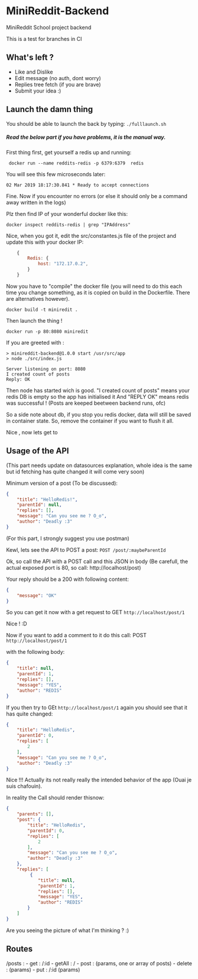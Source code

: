 # MiniReddit-Backend
MiniReddit School project backend

This is a test for branches in CI

## What's left ?
- Like and Dislike
- Edit message (no auth, dont worry)
- Replies tree fetch (if you are brave)
- Submit your idea :)

## Launch the damn thing


You should be able to launch the back by typing: ``./fulllaunch.sh``


##### Read the below part if you have problems, it is the manual way.

First thing first, get yourself a redis up and running:
```shell
 docker run --name reddits-redis -p 6379:6379  redis
```

You will see this few microseconds later:
```
02 Mar 2019 18:17:30.841 * Ready to accept connections
```

Fine. Now if you encounter no errors (or else it should only be a command away written in the logs)

Plz then find IP of your wonderful docker like this:
```shell
docker inspect reddits-redis | grep "IPAddress"
```

Nice, when you got it, edit the src/constantes.js file of the project and update this with your docker IP:
```javascript
    { 
        Redis: {
            host: "172.17.0.2",
        }
    }
```

Now you have to "compile" the docker file (you will need to do this each time you change something,
as it is copied on build in the Dockerfile. There are alternatives however).

```shell
docker build -t miniredit .
``` 

Then launch the thing !
```shell
docker run -p 80:8080 miniredit 
```

If you are greeted with :
```shell 
> minireddit-backend@1.0.0 start /usr/src/app
> node ./src/index.js

Server listening on port: 8080
I created count of posts
Reply: OK
```

Then node has started wich is good. "I created count of posts" means your redis DB is empty so the app has initialised it
And "REPLY OK" means redis was successful ! (Posts are keeped beetween backend runs, ofc)

So a side note about db, if you stop you redis docker, data will still be saved in container state. So, remove the container if you want to flush it all.

Nice , now lets get to 
## Usage of the API 

(This part needs update on datasources explanation, whole idea is the same but id fetching has quite changed it will come very soon)

Minimum version of a post (To be discussed):
```json
{
	"title": "HelloRedis!",
	"parentId": null,
	"replies": [],
	"message": "Can you see me ? O_o",
	"author": "Deadly :3"
}
```

(For this part, I strongly suggest you use postman)

Kewl, lets see the API to POST a post:
```POST /post/:maybeParentId```

Ok, so call the API with a POST call and this JSON in body (Be carefull, the actual exposed port is 80, so call: http://localhost/post)

Your reply should be a 200 with following content:
```json 
{
    "message": "OK"
}
```

So you can get it now with a get request to GET ``http://localhost/post/1``

Nice ! :D

Now if you want to add a comment to it do this call:
POST ``http://localhost/post/1``

with the following body:
```json 
{
	"title": null,
	"parentId": 1,
	"replies": [],
	"message": "YES",
	"author": "REDIS"
}
```

If you then try to GEt ``http://localhost/post/1`` again you should see that it has quite changed:

```json
{
    "title": "HelloRedis",
    "parentId": 0,
    "replies": [
        2
    ],
    "message": "Can you see me ? O_o",
    "author": "Deadly :3"
}
```

Nice !!!
Actually its not really really the intended behavior of the app (Ouai je suis chafouin).

In reality the Call should render thisnow:
```json
{
    "parents": [],
    "post": {
        "title": "HelloRedis",
        "parentId": 0,
        "replies": [
            2
        ],
        "message": "Can you see me ? O_o",
        "author": "Deadly :3"
    },
    "replies": [
         {
            "title": null,
            "parentId": 1,
            "replies": [],
            "message": "YES",
            "author": "REDIS"
        }     
    ]
}
```

Are you seeing the picture of what I'm thinking ? :)
## Routes

/posts : 
    - get : /:id
    - getAll : /
    - post : (params, one or array of posts)
    - delete : (params)
    - put : /:id (params)
